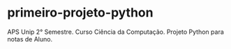 # primeiro-projeto-python
APS Unip 2° Semestre. Curso Ciência da Computação. Projeto Python para notas de Aluno.
